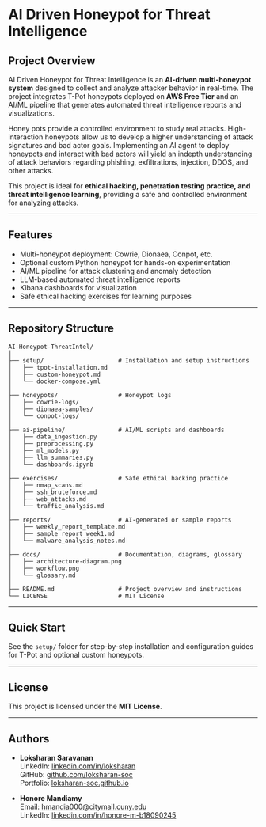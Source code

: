 # AI Driven Honeypot for Threat Intelligence

## Project Overview
AI Driven Honeypot for Threat Intelligence is an **AI-driven multi-honeypot system** designed to collect and analyze attacker behavior in real-time. The project integrates T-Pot honeypots deployed on **AWS Free Tier** and an AI/ML pipeline that generates automated threat intelligence reports and visualizations.

Honey pots provide a controlled environment to study real attacks. High-interaction honeypots allow us to develop a higher understanding of attack signatures and bad actor goals. Implementing an AI agent to deploy honeypots and interact with bad actors will yield an indepth understanding of attack behaviors regarding phishing, exfiltrations, injection, DDOS, and other attacks.

This project is ideal for **ethical hacking, penetration testing practice, and threat intelligence learning**, providing a safe and controlled environment for analyzing attacks.

---

## Features
- Multi-honeypot deployment: Cowrie, Dionaea, Conpot, etc.
- Optional custom Python honeypot for hands-on experimentation
- AI/ML pipeline for attack clustering and anomaly detection
- LLM-based automated threat intelligence reports
- Kibana dashboards for visualization
- Safe ethical hacking exercises for learning purposes

---

## Repository Structure
```
AI-Honeypot-ThreatIntel/
│
├── setup/                     # Installation and setup instructions
│   ├── tpot-installation.md
│   ├── custom-honeypot.md
│   └── docker-compose.yml
│
├── honeypots/                 # Honeypot logs
│   ├── cowrie-logs/
│   ├── dionaea-samples/
│   └── conpot-logs/
│
├── ai-pipeline/               # AI/ML scripts and dashboards
│   ├── data_ingestion.py
│   ├── preprocessing.py
│   ├── ml_models.py
│   ├── llm_summaries.py
│   └── dashboards.ipynb
│
├── exercises/                 # Safe ethical hacking practice
│   ├── nmap_scans.md
│   ├── ssh_bruteforce.md
│   ├── web_attacks.md
│   └── traffic_analysis.md
│
├── reports/                   # AI-generated or sample reports
│   ├── weekly_report_template.md
│   ├── sample_report_week1.md
│   └── malware_analysis_notes.md
│
├── docs/                      # Documentation, diagrams, glossary
│   ├── architecture-diagram.png
│   ├── workflow.png
│   └── glossary.md
│
├── README.md                  # Project overview and instructions
└── LICENSE                    # MIT License
```

---

## Quick Start
See the `setup/` folder for step-by-step installation and configuration guides for T-Pot and optional custom honeypots.

---

## License
This project is licensed under the **MIT License**.

---

## Authors
- **Loksharan Saravanan**  
  LinkedIn: [linkedin.com/in/loksharan](https://linkedin.com/in/loksharan)  
  GitHub: [github.com/loksharan-soc](https://github.com/loksharan-soc)  
  Portfolio: [loksharan-soc.github.io](https://loksharan-soc.github.io)

- **Honore Mandiamy**  
  Email: hmandia000@citymail.cuny.edu  
  LinkedIn: [linkedin.com/in/honore-m-b18090245](https://linkedin.com/in/honore-m-b18090245)

